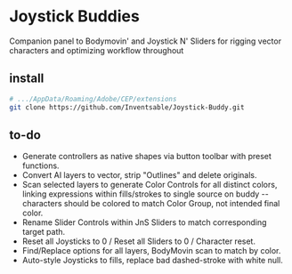 # Joystick Buddies

Companion panel to Bodymovin' and Joystick N' Sliders for rigging vector characters and optimizing workflow throughout

## install
``` bash
# .../AppData/Roaming/Adobe/CEP/extensions
git clone https://github.com/Inventsable/Joystick-Buddy.git
```

## to-do

* Generate controllers as native shapes via button toolbar with preset functions.
* Convert AI layers to vector, strip "Outlines" and delete originals.
* Scan selected layers to generate Color Controls for all distinct colors, linking expressions within fills/strokes to single source on buddy -- characters should be colored to match Color Group, not intended final color.
* Rename Slider Controls within JnS Sliders to match corresponding target path.
* Reset all Joysticks to 0 / Reset all Sliders to 0 / Character reset.
* Find/Replace options for all layers, BodyMovin scan to match by color.
* Auto-style Joysticks to fills, replace bad dashed-stroke with white null.
